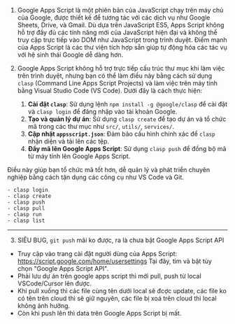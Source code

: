 1. Google Apps Script là một phiên bản của JavaScript chạy trên máy chủ của Google, được thiết kế để tương tác với các dịch vụ như Google Sheets, Drive, và Gmail. Dù dựa trên JavaScript ES5, Apps Script không hỗ trợ đầy đủ các tính năng mới của JavaScript hiện đại và không thể truy cập trực tiếp vào DOM như JavaScript trong trình duyệt. Điểm mạnh của Apps Script là các thư viện tích hợp sẵn giúp tự động hóa các tác vụ với hệ sinh thái Google dễ dàng hơn.

2. Google Apps Script không hỗ trợ trực tiếp cấu trúc thư mục khi làm việc trên trình duyệt, nhưng bạn có thể làm điều này bằng cách sử dụng `clasp` (Command Line Apps Script Projects) và làm việc trên máy tính bằng Visual Studio Code (VS Code). Dưới đây là cách thực hiện:

    1. **Cài đặt `clasp`**: Sử dụng lệnh `npm install -g @google/clasp` để cài đặt và `clasp login` để đăng nhập vào tài khoản Google.
    2. **Tạo và quản lý dự án**: Sử dụng `clasp create` để tạo dự án và tổ chức mã trong các thư mục như `src/`, `utils/`, `services/`.
    3. **Cập nhật `appsscript.json`**: Đảm bảo cấu hình chính xác để `clasp` nhận diện và tải lên các tệp.
    4. **Đẩy mã lên Google Apps Script**: Sử dụng `clasp push` để đồng bộ mã từ máy tính lên Google Apps Script.

Điều này giúp bạn tổ chức mã tốt hơn, dễ quản lý và phát triển chuyên nghiệp bằng cách tận dụng các công cụ như VS Code và Git.
```
- clasp login
- clasp create
- clasp push
- clasp pull
- clasp run
- clasp list
```
-----------
3. SIÊU BUG, `git push` mãi ko được, ra là chưa bật Google Apps Script API
- Truy cập vào trang cài đặt người dùng của Apps Script: https://script.google.com/home/usersettings
Tại đây, tìm và bật tùy chọn "Google Apps Script API".
- Phải lưu dự án trên google apps script thì mới pull, push từ local VSCode/Cursor lên được. 
- Khi pull xuống thì các file cùng tên dưới local sẽ đcợc update, các file ko có tên trên cloud thì sẽ giữ nguyên, các file bị xoá trên cloud thì local không ảnh hưởng.  
- Còn khi push lên thì data trên Google Apps Script bị mất.